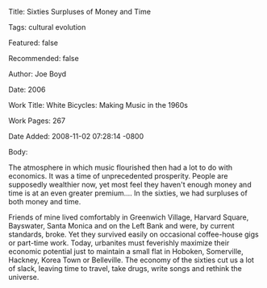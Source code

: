 Title:  Sixties Surpluses of Money and Time

Tags:   cultural evolution

Featured: false

Recommended: false

Author: Joe Boyd

Date:   2006

Work Title: White Bicycles: Making Music in the 1960s

Work Pages: 267

Date Added: 2008-11-02 07:28:14 -0800

Body: 

The atmosphere in which music flourished then had a lot to do with economics. It was a time of unprecedented prosperity. People are supposedly wealthier now, yet most feel they haven't enough money and time is at an even greater premium.... In the sixties, we had surpluses of both money and time. 

Friends of mine lived comfortably in Greenwich Village, Harvard Square, Bayswater, Santa Monica and on the Left Bank and were, by current standards, broke. Yet they survived easily on occasional coffee-house gigs or part-time work. Today, urbanites must feverishly maximize their economic potential just to maintain a small flat in Hoboken, Somerville, Hackney, Korea Town or Belleville. The economy of the sixties cut us a lot of slack, leaving time to travel, take drugs, write songs and rethink the universe.
